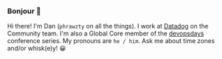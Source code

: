 ### Bonjour 👋

Hi there! I'm Dan (`phrawzty` on all the things). I work at <a href="https://github.com/datadog/">Datadog</a> on the Community team. I'm also a Global Core member of the <a href="https://devopsdays.org/">devopsdays</a> conference series. My pronouns are `he / him`. Ask me about time zones and/or whisk(e)y! 😀

<!--
**phrawzty/phrawzty** is a ✨ _special_ ✨ repository because its `README.md` (this file) appears on your GitHub profile.

Here are some ideas to get you started:

- 🔭 I’m currently working on ...
- 🌱 I’m currently learning ...
- 👯 I’m looking to collaborate on ...
- 🤔 I’m looking for help with ...
- 💬 Ask me about ...
- 📫 How to reach me: ...
- 😄 Pronouns: ...
- ⚡ Fun fact: ...
-->
